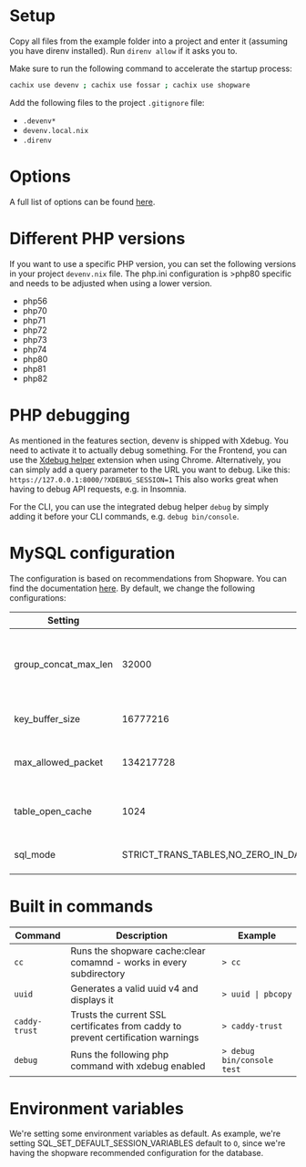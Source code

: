 # Setup
Copy all files from the example folder into a project and enter it (assuming you have direnv installed). Run `direnv allow` if it asks you to.

Make sure to run the following command to accelerate the startup process:
```bash
cachix use devenv ; cachix use fossar ; cachix use shopware
```
Add the following files to the project `.gitignore` file:
- `.devenv*`
- `devenv.local.nix`
- `.direnv`

# Options
A full list of options can be found [here](Options.md).

# Different PHP versions
If you want to use a specific PHP version, you can set the following versions
in your project `devenv.nix` file. The php.ini configuration is >php80 specific
and needs to be adjusted when using a lower version.

- php56
- php70
- php71
- php72
- php73
- php74
- php80
- php81
- php82

# PHP debugging

As mentioned in the features section, devenv is shipped with Xdebug. You need to activate it to actually debug something. For the Frontend, you can use the [Xdebug helper](https://chrome.google.com/webstore/detail/xdebug-helper/eadndfjplgieldjbigjakmdgkmoaaaoc?gl=US&hl=en) extension when using Chrome. Alternatively, you can simply add a query parameter to the URL you want to debug. Like this: `https://127.0.0.1:8000/?XDEBUG_SESSION=1`
This also works great when having to debug API requests, e.g. in Insomnia.

For the CLI, you can use the integrated debug helper `debug` by simply adding it before your CLI commands, e.g. `debug bin/console`.

# MySQL configuration

The configuration is based on recommendations from Shopware. You can find the documentation [here](https://developer.shopware.com/docs/guides/hosting/performance/performance-tweaks.html#mysql-configuration).
By default, we change the following configurations:

| Setting              | Value                                                                                              | Description                                                                                                                 |
|----------------------|----------------------------------------------------------------------------------------------------|-----------------------------------------------------------------------------------------------------------------------------|
| group_concat_max_len | 32000                                                                                              | Shopware highly uses GROUP_CONCAT functions within the Database. This setting ensures, that all queries will run correctly. |
| key_buffer_size      | 16777216                                                                                           | Defines, how many index buffers can be held in memory                                                                       |
| max_allowed_packet   | 134217728                                                                                          | Defines, how much data can be send within one request before the server blocks it.                                          |
| table_open_cache     | 1024                                                                                               | Shopware uses many tables, This settings allows the server to keep more tables open                                         |
| sql_mode             | STRICT_TRANS_TABLES,NO_ZERO_IN_DATE,NO_ZERO_DATE,ERROR_FOR_DIVISION_BY_ZERO,NO_ENGINE_SUBSTITUTION | the default from MySQL, but without ONLY_FULL_GROUP_BY                                                                      |

# Built in commands

| Command       | Description                                                                      | Example                    |
|---------------|----------------------------------------------------------------------------------|----------------------------|
| `cc`          | Runs the shopware cache:clear comamnd - works in every subdirectory              | `> cc`                     |
| `uuid`        | Generates a valid uuid v4 and displays it                                        | `> uuid \| pbcopy`         |
| `caddy-trust` | Trusts the current SSL certificates from caddy to prevent certification warnings | `> caddy-trust`            |
| `debug`       | Runs the following php command with xdebug enabled                               | `> debug bin/console test` |

# Environment variables

We're setting some environment variables as default.
As example, we're setting SQL_SET_DEFAULT_SESSION_VARIABLES default to `O`, since we're having the shopware recommended configuration for the database.
